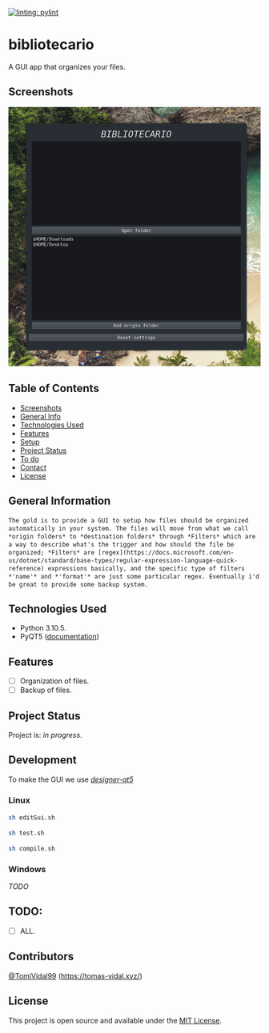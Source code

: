 [![linting: pylint](https://img.shields.io/badge/linting-pylint-yellowgreen)](https://github.com/PyCQA/pylint)

# bibliotecario
A GUI app that organizes your files.

## Screenshots

![Example screenshot](./bibliotecario-screenshot.png)

## Table of Contents

- [Screenshots](#screenshots)
- [General Info](#general-information)
- [Technologies Used](#technologies-used)
- [Features](#features)
- [Setup](#setup)
- [Project Status](#project-status)
- [To do](#todo)
- [Contact](#contact)
- [License](#license)

## General Information

<!--- Provide general information about your project here.-->

    The gold is to provide a GUI to setup how files should be organized automatically in your system. The files will move from what we call *origin folders* to *destination folders* through *Filters* which are a way to describe what's the trigger and how should the file be organized; *Filters* are [regex](https://docs.microsoft.com/en-us/dotnet/standard/base-types/regular-expression-language-quick-reference) expressions basically, and the specific type of filters *'name'* and *'format'* are just some particular regex. Eventually i'd be great to provide some backup system.

## Technologies Used

- Python 3.10.5.
- PyQT5 ([documentation](https://www.riverbankcomputing.com/static/Docs/PyQt5/))

## Features

<!-- List the ready features here: -->

- [ ] Organization of files.
- [ ] Backup of files.

<!-- ## Setup -->
<!-- You can get the compiled version that matches your OS [_here_](https://drive.google.com/drive/folders/1H64d7qW_NE-Uzm5RjM3dDNjM7AF094wG?usp=sharing) -->
<!-- - If you just want to make your own changes or contribute first clone this repo, inside the folder run: `yarn` and then `yarn start` -->
<!-- - To package for production (just in current OS run): `yarn package` -->
<!-- - To package for production (for an specific OS ) run: `yarn package --mac` -->

## Project Status

Project is: _in progress_.

<!-- ## Room for Improvement-->
<!--Include areas you believe need improvement / could be improved. Also add TODOs for future development.-->

<!--Room for improvement:-->
<!--- Improvement to be done 1-->
<!--- Improvement to be done 2-->

## Development
To make the GUI we use [*designer-qt5*](https://www.riverbankcomputing.com/static/Docs/PyQt5/designer.html)
### Linux
```bash
sh editGui.sh
```
```bash
sh test.sh
```
```bash
sh compile.sh
```
###
### Windows
_*TODO*_


## TODO:

- [ ] ALL.

## Contributors
[@TomiVidal99](https://github.com/TomiVidal99/) (https://tomas-vidal.xyz/)

## License

This project is open source and available under the [MIT License]().
